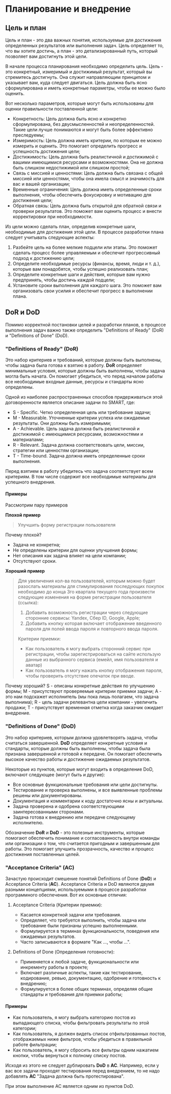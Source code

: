 # Планирование и внедрение

## Цель и план

Цель и план - это два важных понятия, используемые для достижения определенных результатов или выполнения задач. Цель определяет то, что вы хотите достичь, а план - это детализированный путь, который позволяет вам достигнуть этой цели.

В начале процесса планирования необходимо определить цель. Цель - это конкретный, измеримый и достижимый результат, который вы стремитесь достигнуть. Она служит направляющим принципом и указывает вам, куда следует двигаться. Цель должна быть ясно сформулирована и иметь конкретные параметры, чтобы ее можно было оценить.

Вот несколько параметров, которые могут быть использованы для оценки правильности поставленной цели:

* Конкретность: Цель должна быть ясно и конкретно сформулирована, без двусмысленностей и неопределенностей. Такие цели лучше понимаются и могут быть более эффективно преследуемы;
* Измеримость: Цель должна иметь критерии, по которым ее можно измерить и оценить. Это помогает определить прогресс и успешность достижения цели;
* Достижимость: Цель должна быть реалистичной и достижимой с вашими имеющимися ресурсами и возможностями. Она не должна быть слишком недостижимой или слишком простой;
* Связь с миссией и ценностями: Цель должна быть связана с общей миссией или ценностями, чтобы она имела смысл и значимость для вас и вашей организации;
* Временные ограничения: Цель должна иметь определенные сроки выполнения, чтобы обеспечить фокусировку и мотивацию для достижения цели;
* Обратная связь: Цель должна быть открытой для обратной связи и проверки результатов. Это поможет вам оценить процесс и внести корректировки при необходимости.

Из цели можно сделать план, определив конкретные шаги, необходимые для достижения этой цели. В процессе разработки плана следует учитывать следующие аспекты:

1. Разбейте цель на более мелкие подцели или этапы. Это поможет сделать процесс более управляемым и обеспечит прогрессивный подход к достижению цели;
2. Определите необходимые ресурсы (финансы, время, люди и т. д.), которые вам понадобятся, чтобы успешно реализовать план;
3. Определите конкретные шаги и действия, которые вам нужно предпринять, чтобы достичь каждой подцели;
4. Установите сроки выполнения для каждого шага. Это поможет вам организовать свои усилия и обеспечит прогресс в выполнении плана.

## DoR и DoD

Помимо корректной постановки целей и разработки планов, в процессе выполнения задач важно также определить "Definitions of Ready" (DoR) и "Definitions of Done" (DoD).

### "Definitions of Ready" (DoR)

Это набор критериев и требований, которые должны быть выполнены, чтобы задача была готова к взятию в работу. **DoR** определяет минимальные условия, которые должны быть выполнены, чтобы задача могла быть начата. Он помогает убедиться, что перед началом работы все необходимые входные данные, ресурсы и стандарты ясно определены.

Одной из наиболее распространенных способов придерживаться этой договоренности является описание задачи по SMART, где:

* S - Specific. Четко определенная цель или требование задачи;
* M - Measurable. Уточненные критерии успеха или ожидаемые результаты. Они должны быть измеримыми;
* A - Achievable. Цель задача должна быть реалистичной и достижимой с имеющимися ресурсами, возможностями и материалами;
* R - Relevant. Задача должна соответствовать цели, миссии, стратегии или ценностям организации;
* T - Time-bound. Задача должна иметь определенные сроки выполнения.

Перед взятием в работу убедитесь что задача соответствует всем критериям. В том числе содержит все необходимые материалы для успешного внедрения.

#### Примеры

Рассмотрим пару примеров

**Плохой пример**

> Улучшить форму регистрации пользователя

Почему плохой?
* Задача не конкретна;
* Не определены критерии для оценки улучшения формы;
* Нет описания как задача влияет на цели компании;
* Отсутствуют сроки.

**Хороший пример**

> Для увеличения кол-ва пользователей, которым можно будет разослать материалы для стимулирования последующих покупок необходимо до конца 3го квартала текущего года произвести следующие изменения на форме регистрации пользователя (ссылка):
> 1. Добавить возможность регистрации через следующие сторонние сервисы: Yandex, Сбер ID, Google, Apple;
> 2. Добавить кнопку которая включает отображение введенного пароля для полей ввода пароля и повторного ввода пароля.
>
> Критерии приемки:
> * Как пользователь я могу выбрать сторонний сервис при регистрации, чтобы зарегистрироваться на сайте использую данные из выбранного сервиса (емейл, имя пользователя и аватар)
> * Как пользователь я могу нажать кнопку отображения пароля, чтобы проверить отсутствие опечаток при вводе.

Почему хороший?
S - описаны конкретные действия по улучшению формы;
M - присутствуют проверяемые критерии приемки задачи;
A - это нам подскажет исполнитель (мы пока лишь полагаем, что задача выполнима);
R - цель задачи релевантна цели компании - увеличить продажи;
T - присутствует временная отметка когда заказчик ожидает внедрение.

### "Definitions of Done" (DoD)

Это набор критериев, которым должна удовлетворять задача, чтобы считаться завершенной. **DoD** определяет конкретные условия и стандарты, которые должны быть выполнены, чтобы задача была признана завершенной и готовой к передаче. Он помогает обеспечить высокое качество работы и достижение ожидаемых результатов.

Некоторые из пунктов, которые могут входить в определение DoD, включают следующее (могут быть и другие):

* Все основные функциональные требования или цели достигнуты.
* Тестирование и проверка выполнены, и все выявленные проблемы решены или документированы.
* Документация и комментарии к коду достаточно ясны и актуальны.
* Задача проверена и одобрена соответствующими заинтересованными сторонами.
* Задача готова к внедрению или передаче следующему исполнителю.

Обозначение **DoR** и **DoD** - это полезные инструменты, которые помогают обеспечить понимание и согласованность внутри команды или организации о том, что считается пригодным и завершенным для работы. Это помогает улучшить прозрачность, качество и процесс достижения поставленных целей.

### "Acceptance Criteria" (AC)

Зачастую происходит смешение понятий Definitions of Done (**DoD**) и Acceptance Criteria (**AC**). Acceptance Criteria и DoD являются двумя разными концепциями, используемыми в процессе разработки программного обеспечения. Вот их основные отличия:

1. Acceptance Criteria (Критерии приемки):
   * Касается конкретной задачи или требования.
   * Определяет, что требуется выполнить, чтобы задача или требование были признаны успешно выполненными.
   * Формулируется в терминах функциональности, поведения или ожидаемых результатов.
   * Часто записываются в формате "Как ..., чтобы ...".

2. Definitions of Done (Определения готовности):
   * Применяется к любой задаче, функциональности или инкременту работы в проекте;
   * Включает различные аспекты, такие как тестирование, кодирование, ревью, документацию, одобрение и готовность к внедрению;
   * Формулируется в более общих терминах, определяя общие стандарты и требования для приемки работы;

#### Примеры

* Как пользователь, я могу выбрать категорию постов из выпадающего списка, чтобы фильтровать результаты по этой категории;
* Как пользователь, я должен видеть список отфильтрованных постов, отображаемых ниже фильтров, чтобы убедиться в правильной работе фильтрации;
* Как пользователь, я могу сбросить все фильтры одним нажатием кнопки, чтобы вернуться к полному списку постов.

Исходя из этого не следует дублировать **DoD** в **AC**. Например, если у вас все задачи проходят тестирования перед внедрением, то не надо добавлять **AC** "Задача должна быть протестирована".

При этом выполнение AC является одним из пунктов DoD.
